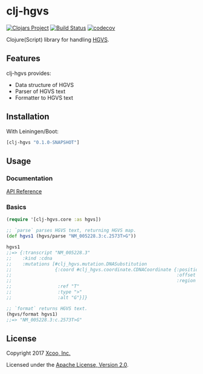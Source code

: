 # clj-hgvs

[![Clojars Project](https://img.shields.io/clojars/v/clj-hgvs.svg)](https://clojars.org/clj-hgvs)
[![Build Status](https://travis-ci.org/chrovis/clj-hgvs.svg?branch=master)](https://travis-ci.org/chrovis/clj-hgvs)
[![codecov](https://codecov.io/gh/chrovis/clj-hgvs/branch/master/graph/badge.svg)](https://codecov.io/gh/chrovis/clj-hgvs)

Clojure(Script) library for handling [HGVS](http://varnomen.hgvs.org/).

## Features

clj-hgvs provides:

* Data structure of HGVS
* Parser of HGVS text
* Formatter to HGVS text

## Installation

With Leiningen/Boot:

```clojure
[clj-hgvs "0.1.0-SNAPSHOT"]
```

## Usage

### Documentation

[API Reference](https://chrovis.github.io/clj-hgvs/)

### Basics

```clojure
(require '[clj-hgvs.core :as hgvs])

;; `parse` parses HGVS text, returning HGVS map.
(def hgvs1 (hgvs/parse "NM_005228.3:c.2573T>G"))

hgvs1
;;=> {:transcript "NM_005228.3"
;;    :kind :cdna
;;    :mutations [#clj_hgvs.mutation.DNASubstitution
;;                {:coord #clj_hgvs.coordinate.CDNACoordinate {:position 2573
;;                                                             :offset 0
;;                                                             :region nil}
;;                 :ref "T"
;;                 :type ">"
;;                 :alt "G"}]}

;; `format` returns HGVS text.
(hgvs/format hgvs1)
;;=> "NM_005228.3:c.2573T>G"
```

## License

Copyright 2017 [Xcoo, Inc.](https://xcoo.jp/)

Licensed under the [Apache License, Version 2.0](http://www.apache.org/licenses/LICENSE-2.0).
